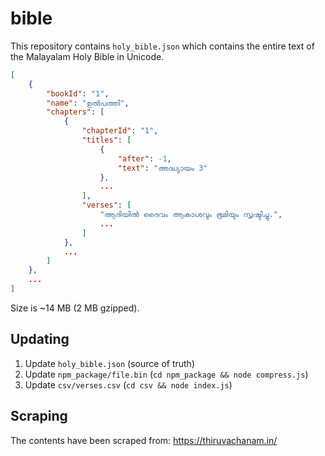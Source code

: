 # bible

This repository contains `holy_bible.json` which contains the entire text of the Malayalam Holy Bible in Unicode.

```json
[
    {
        "bookId": "1",
        "name": "ഉല്‍‍പത്തി",
        "chapters": [
            {
                "chapterId": "1",
                "titles": [
                    {
                        "after": -1,
                        "text": "അദ്ധ്യായം 3"
                    },
                    ...
                ],
                "verses": [
                    "ആദിയില്‍ ദൈവം ആകാശവും ഭൂമിയും സൃഷ്ടിച്ചു.",
                    ...
                ]
            },
            ...
        ]
    },
    ...
]
```

Size is ~14 MB (2 MB gzipped).

## Updating

1. Update `holy_bible.json` (source of truth)
2. Update `npm_package/file.bin` (`cd npm_package && node compress.js`)
3. Update `csv/verses.csv` (`cd csv && node index.js`)

## Scraping

The contents have been scraped from: https://thiruvachanam.in/

